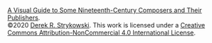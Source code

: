 [A Visual Guide to Some Nineteenth-Century Composers and Their Publishers](https://dstrykowski.shinyapps.io/visualguide/).  
©2020 [Derek R. Strykowski](https://dstrykowski.com). This work is licensed under a [Creative Commons Attribution-NonCommercial 4.0 International License](http://creativecommons.org/licenses/by-nc/4.0/).  
 
